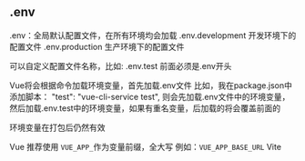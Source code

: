 ## .env
.env：全局默认配置文件，在所有环境均会加载
.env.development 开发环境下的配置文件
.env.production 生产环境下的配置文件

可以自定义配置文件名称，比如:
.env.test
前面必须是.env开头

Vue将会根据命令加载环境变量，首先加载.env文件
比如，我在package.json中添加脚本： "test": "vue-cli-service test",
则会先加载.env文件中的环境变量，然后加载.env.test中的环境变量，如果有重名变量，后加载的将会覆盖前面的

环境变量在打包后仍然有效

Vue 推荐使用 `VUE_APP_`作为变量前缀，全大写
例如：`VUE_APP_BASE_URL`
Vite